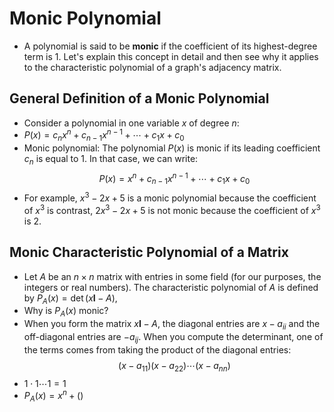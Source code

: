 # Monic Polynomial
- A polynomial is said to be **monic** if the coefficient of its highest-degree term is 1. Let's explain this concept in detail and then see why it applies to the characteristic polynomial of a graph's adjacency matrix.
## General Definition of a Monic Polynomial
- Consider a polynomial in one variable $x$ of degree $n$:
- $P(x)=c_nx^n+c_{n-1}x^{n-1}+\cdots+c_1x+c_0$
- Monic polynomial: The polynomial $P(x)$ is monic if its leading coefficient $c_n$ is equal to 1. In that case, we can write:$$P(x)=x^n+c_{n-1}x^{n-1}+\cdots+c_1x+c_0$$
- For example, $x^3-2x+5$ is a monic polynomial because the coefficient of $x^3$ is contrast, $2x^3-2x+5$ is not monic because the coefficient of $x^3$ is 2.
## Monic Characteristic Polynomial of a Matrix
- Let $A$ be an $n\times n$ matrix with entries in some field (for our purposes, the integers or real numbers). The characteristic polynomial of $A$ is defined by $P_A(x)=\operatorname{det}(x\mathbf{I}-A)$,
- Why is $P_A(x)$ monic?
- When you form the matrix $x\mathbf{I}-A$, the diagonal entries are $x-a_{ii}$ and the off-diagonal entries are $-a_{ij}$. When you compute the determinant, one of the terms comes from taking the product of the diagonal entries: $$(x-a_{11})(x-a_{22})\cdots(x-a_{nn})$$
- $1\cdot 1\cdots 1=1$
- $P_A(x)=x^n+(\text{})$